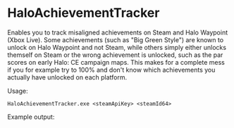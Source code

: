 # HaloAchievementTracker

Enables you to track misaligned achievements on Steam and Halo Waypoint (Xbox Live). Some achievements (such as "Big Green Style") 
are known to unlock on Halo Waypoint and not Steam, while others simply either unlocks themself on Steam or the wrong achievement is unlocked, 
such as the par scores on early Halo: CE campaign maps. This makes for a complete mess if you for example try to 100% and don't know which achievements 
you actually have unlocked on each platform.

Usage:

```
HaloAchievementTracker.exe <steamApiKey> <steamId64>
```

Example output:
